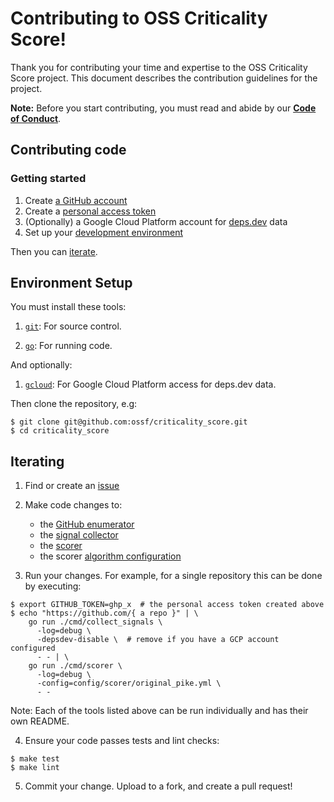 # Contributing to OSS Criticality Score!

Thank you for contributing your time and expertise to the OSS Criticality Score
project. This document describes the contribution guidelines for the project.

**Note:** Before you start contributing, you must read and abide by our
**[Code of Conduct](./CODE_OF_CONDUCT.md)**.

## Contributing code

### Getting started

1.  Create [a GitHub account](https://github.com/join)
1.  Create a [personal access token](https://docs.github.com/en/free-pro-team@latest/developers/apps/about-apps#personal-access-tokens)
1.  (Optionally) a Google Cloud Platform account for [deps.dev](https://deps.dev) data
1.  Set up your [development environment](#environment-setup)

Then you can [iterate](#iterating).

## Environment Setup

You must install these tools:

1.  [`git`](https://help.github.com/articles/set-up-git/): For source control.

1.  [`go`](https://go.dev/dl/): For running code.

And optionally:

1.  [`gcloud`](https://cloud.google.com/sdk/docs/install): For Google Cloud Platform access for deps.dev data.

Then clone the repository, e.g:

```shell
$ git clone git@github.com:ossf/criticality_score.git
$ cd criticality_score
```

## Iterating

1. Find or create an [issue](https://github.com/ossf/criticality_score/issues)

1. Make code changes to:
    - the [GitHub enumerator](https://github.com/ossf/criticality_score/tree/main/cmd/enumerate_github)
    - the [signal collector](https://github.com/ossf/criticality_score/tree/main/cmd/collect_signals)
    - the [scorer](https://github.com/ossf/criticality_score/tree/main/cmd/scorer)
    - the scorer [algorithm configuration](https://github.com/ossf/criticality_score/tree/main/config/scorer)

1. Run your changes. For example, for a single repository this can be done by
   executing:

```shell
$ export GITHUB_TOKEN=ghp_x  # the personal access token created above
$ echo "https://github.com/{ a repo }" | \
    go run ./cmd/collect_signals \
      -log=debug \
      -depsdev-disable \  # remove if you have a GCP account configured
      - - | \
    go run ./cmd/scorer \
      -log=debug \
      -config=config/scorer/original_pike.yml \
      - -
```
Note: Each of the tools listed above can be run individually and has their own
README.

4. Ensure your code passes tests and lint checks:

```shell
$ make test
$ make lint
```

5. Commit your change. Upload to a fork, and create a pull request!